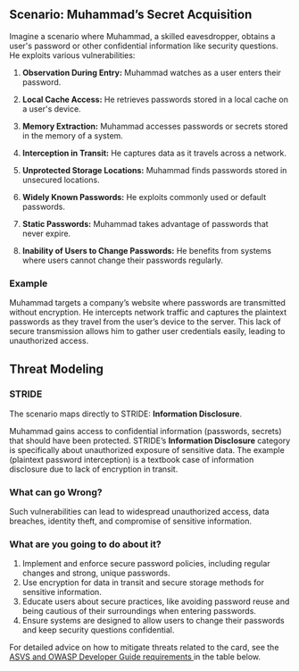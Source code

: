 ## Scenario: Muhammad’s Secret Acquisition

Imagine a scenario where Muhammad, a skilled eavesdropper, obtains a user's password or other confidential information like security questions. He exploits various vulnerabilities:

1. **Observation During Entry:** Muhammad watches as a user enters their password.

2. **Local Cache Access:** He retrieves passwords stored in a local cache on a user's device.

3. **Memory Extraction:** Muhammad accesses passwords or secrets stored in the memory of a system.

4. **Interception in Transit:** He captures data as it travels across a network.

5. **Unprotected Storage Locations:** Muhammad finds passwords stored in unsecured locations.

6. **Widely Known Passwords:** He exploits commonly used or default passwords.

7. **Static Passwords:** Muhammad takes advantage of passwords that never expire.

8. **Inability of Users to Change Passwords:** He benefits from systems where users cannot change their passwords regularly.

### Example

Muhammad targets a company’s website where passwords are transmitted without encryption. He intercepts network traffic and captures the plaintext passwords as they travel from the user’s device to the server. This lack of secure transmission allows him to gather user credentials easily, leading to unauthorized access.

## Threat Modeling

### STRIDE

The scenario maps directly to STRIDE: **Information Disclosure**.

Muhammad gains access to confidential information (passwords, secrets) that should have been protected.
STRIDE’s **Information Disclosure** category is specifically about unauthorized exposure of sensitive data.
The example (plaintext password interception) is a textbook case of information disclosure due to lack of encryption in transit.

### What can go Wrong?

Such vulnerabilities can lead to widespread unauthorized access, data breaches, identity theft, and compromise of sensitive information.

### What are you going to do about it?

1. Implement and enforce secure password policies, including regular changes and strong, unique passwords.
2. Use encryption for data in transit and secure storage methods for sensitive information.
3. Educate users about secure practices, like avoiding password reuse and being cautious of their surroundings when entering passwords.
4. Ensure systems are designed to allow users to change their passwords and keep security questions confidential.

For detailed advice on how to mitigate threats related to the card, see the [ASVS and OWASP Developer Guide requirements ](#mapping 'ASVS and OWASP Developer Guide requirements [internal]') in the table below.
